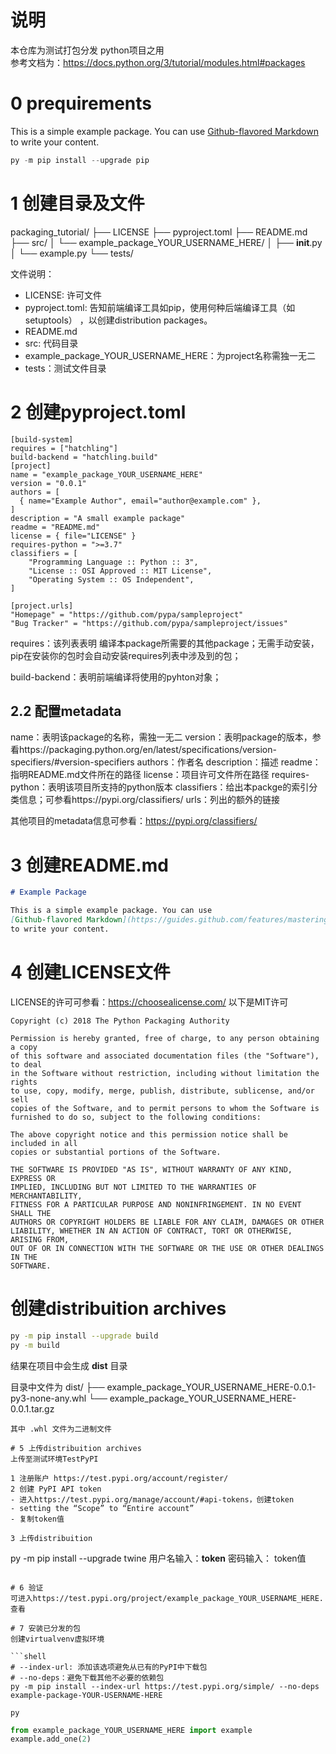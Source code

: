 
# 说明
本仓库为测试打包分发 python项目之用 </br>
参考文档为：https://docs.python.org/3/tutorial/modules.html#packages



# 0 prequirements

This is a simple example package. You can use
[Github-flavored Markdown](https://guides.github.com/features/mastering-markdown/)
to write your content.


```python
py -m pip install --upgrade pip
```

# 1 创建目录及文件
packaging_tutorial/
├── LICENSE
├── pyproject.toml
├── README.md
├── src/
│   └── example_package_YOUR_USERNAME_HERE/
│       ├── __init__.py
│       └── example.py
└── tests/

文件说明：
- LICENSE: 许可文件
- pyproject.toml: 告知前端编译工具如pip，使用何种后端编译工具（如setuptools） ，以创建distribution packages。
- README.md 
- src: 代码目录
- example_package_YOUR_USERNAME_HERE：为project名称需独一无二
- tests：测试文件目录

# 2 创建pyproject.toml

```
[build-system]
requires = ["hatchling"]
build-backend = "hatchling.build"
[project]
name = "example_package_YOUR_USERNAME_HERE"
version = "0.0.1"
authors = [
  { name="Example Author", email="author@example.com" },
]
description = "A small example package"
readme = "README.md"
license = { file="LICENSE" }
requires-python = ">=3.7"
classifiers = [
    "Programming Language :: Python :: 3",
    "License :: OSI Approved :: MIT License",
    "Operating System :: OS Independent",
]

[project.urls]
"Homepage" = "https://github.com/pypa/sampleproject"
"Bug Tracker" = "https://github.com/pypa/sampleproject/issues"
```

requires：该列表表明 编译本package所需要的其他package；无需手动安装，pip在安装你的包时会自动安装requires列表中涉及到的包；

build-backend：表明前端编译将使用的pyhton对象；

## 2.2 配置metadata
name：表明该package的名称，需独一无二
version：表明package的版本，参看https://packaging.python.org/en/latest/specifications/version-specifiers/#version-specifiers
authors：作者名
description：描述
readme：指明README.md文件所在的路径
license：项目许可文件所在路径
requires-python：表明该项目所支持的python版本
classifiers：给出本packge的索引分类信息；可参看https://pypi.org/classifiers/
urls：列出的额外的链接

其他项目的metadata信息可参看：https://pypi.org/classifiers/



# 3 创建README.md

```markdown
# Example Package

This is a simple example package. You can use
[Github-flavored Markdown](https://guides.github.com/features/mastering-markdown/)
to write your content.
```

# 4 创建LICENSE文件

LICENSE的许可可参看：https://choosealicense.com/
以下是MIT许可
```LICENSE
Copyright (c) 2018 The Python Packaging Authority

Permission is hereby granted, free of charge, to any person obtaining a copy
of this software and associated documentation files (the "Software"), to deal
in the Software without restriction, including without limitation the rights
to use, copy, modify, merge, publish, distribute, sublicense, and/or sell
copies of the Software, and to permit persons to whom the Software is
furnished to do so, subject to the following conditions:

The above copyright notice and this permission notice shall be included in all
copies or substantial portions of the Software.

THE SOFTWARE IS PROVIDED "AS IS", WITHOUT WARRANTY OF ANY KIND, EXPRESS OR
IMPLIED, INCLUDING BUT NOT LIMITED TO THE WARRANTIES OF MERCHANTABILITY,
FITNESS FOR A PARTICULAR PURPOSE AND NONINFRINGEMENT. IN NO EVENT SHALL THE
AUTHORS OR COPYRIGHT HOLDERS BE LIABLE FOR ANY CLAIM, DAMAGES OR OTHER
LIABILITY, WHETHER IN AN ACTION OF CONTRACT, TORT OR OTHERWISE, ARISING FROM,
OUT OF OR IN CONNECTION WITH THE SOFTWARE OR THE USE OR OTHER DEALINGS IN THE
SOFTWARE.
```

# 创建distribuition archives

```bash
py -m pip install --upgrade build
py -m build
```

结果在项目中会生成 **dist** 目录

目录中文件为
dist/
├── example_package_YOUR_USERNAME_HERE-0.0.1-py3-none-any.whl
└── example_package_YOUR_USERNAME_HERE-0.0.1.tar.gz

```
其中 .whl 文件为二进制文件

# 5 上传distribuition archives
上传至测试环境TestPyPI

1 注册账户 https://test.pypi.org/account/register/
2 创建 PyPI API token
- 进入https://test.pypi.org/manage/account/#api-tokens，创建token
- setting the “Scope” to “Entire account”
- 复制token值

3 上传distribuition

```
py -m pip install --upgrade twine
用户名输入：__token__
密码输入： token值 
```

# 6 验证
可进入https://test.pypi.org/project/example_package_YOUR_USERNAME_HERE.查看

# 7 安装已分发的包
创建virtualvenv虚拟环境

```shell
# --index-url: 添加该选项避免从已有的PyPI中下载包
# --no-deps：避免下载其他不必要的依赖包
py -m pip install --index-url https://test.pypi.org/simple/ --no-deps example-package-YOUR-USERNAME-HERE

```


```shell
py
```


```python
from example_package_YOUR_USERNAME_HERE import example
example.add_one(2)
```


